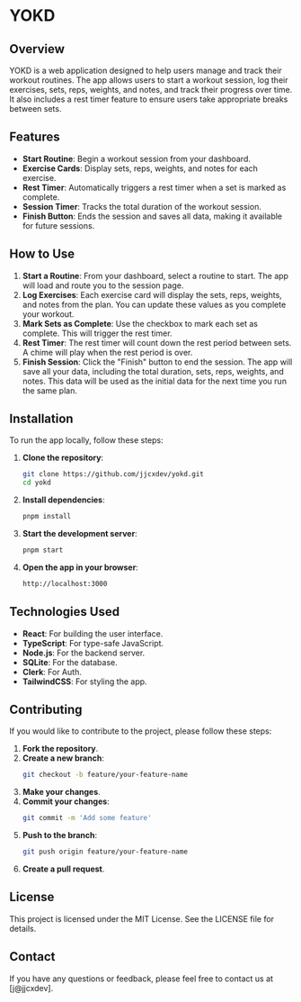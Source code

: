 # YOKD

## Overview

YOKD is a web application designed to help users manage and track their workout routines. The app allows users to start a workout session, log their exercises, sets, reps, weights, and notes, and track their progress over time. It also includes a rest timer feature to ensure users take appropriate breaks between sets.

## Features

- **Start Routine**: Begin a workout session from your dashboard.
- **Exercise Cards**: Display sets, reps, weights, and notes for each exercise.
- **Rest Timer**: Automatically triggers a rest timer when a set is marked as complete.
- **Session Timer**: Tracks the total duration of the workout session.
- **Finish Button**: Ends the session and saves all data, making it available for future sessions.

## How to Use

1. **Start a Routine**: From your dashboard, select a routine to start. The app will load and route you to the session page.
2. **Log Exercises**: Each exercise card will display the sets, reps, weights, and notes from the plan. You can update these values as you complete your workout.
3. **Mark Sets as Complete**: Use the checkbox to mark each set as complete. This will trigger the rest timer.
4. **Rest Timer**: The rest timer will count down the rest period between sets. A chime will play when the rest period is over.
5. **Finish Session**: Click the "Finish" button to end the session. The app will save all your data, including the total duration, sets, reps, weights, and notes. This data will be used as the initial data for the next time you run the same plan.

## Installation

To run the app locally, follow these steps:

1. **Clone the repository**:

   ```sh
   git clone https://github.com/jjcxdev/yokd.git
   cd yokd
   ```

2. **Install dependencies**:

   ```sh
   pnpm install
   ```

3. **Start the development server**:

   ```sh
   pnpm start
   ```

4. **Open the app in your browser**:
   ```sh
   http://localhost:3000
   ```

## Technologies Used

- **React**: For building the user interface.
- **TypeScript**: For type-safe JavaScript.
- **Node.js**: For the backend server.
- **SQLite**: For the database.
- **Clerk**: For Auth.
- **TailwindCSS**: For styling the app.

## Contributing

If you would like to contribute to the project, please follow these steps:

1. **Fork the repository**.
2. **Create a new branch**:
   ```sh
   git checkout -b feature/your-feature-name
   ```
3. **Make your changes**.
4. **Commit your changes**:
   ```sh
   git commit -m 'Add some feature'
   ```
5. **Push to the branch**:
   ```sh
   git push origin feature/your-feature-name
   ```
6. **Create a pull request**.

## License

This project is licensed under the MIT License. See the LICENSE file for details.

## Contact

If you have any questions or feedback, please feel free to contact us at [j@jjcxdev].
